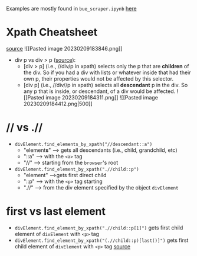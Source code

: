 Examples are mostly found in `bue_scraper.ipynb` [here](https://github.com/OdyAsh/bue-scrapper)
# Xpath Cheatsheet
[source](https://devhints.io/xpath)
![[Pasted image 20230209183846.png]]
* div p vs div > p ([source](https://teamtreehouse.com/community/is-there-a-difference-between-div-p-and-div-p#:~:text=%5Bdiv%20%3E%20p%5D%20selects%20only,a%20div%20would%20be%20affected.)):
	* [div > p] (i.e., //div/p in xpath) selects only the p that are **children** of the div. So if you had a div with lists or whatever inside that had their own p, their properties would not be affected by this selector.
	* [div p] (i.e., //div//p in xpath) selects all **descendant** p in the div. So any p that is inside, or descendant, of a div would be affected.
![[Pasted image 20230209184311.png]]
![[Pasted image 20230209184412.png|500]]

# // vs .//
* `divElement.find_elements_by_xpath("//descendant::a")` 
	* "element**s**" --> gets all descendants (i.e., child, grandchild, etc) 
	* "::a" --> with the  `<a>`  tag 
	* "//" --> starting from the `browser`'s root
* `divElement.find_element_by_xpath(".//child::p")` 
	* "element" -->gets first direct child 
	* "::p" --> with the  `<p>`  tag starting 
	* ".//" --> from the div element specified by the object `divElement`
# first vs last element
* `divElement.find_element_by_xpath(".//child::p[1]")` gets first child element of `divElement` with `<p>` tag
* `divElement.find_element_by_xpath("(.//child::p)[last()]")` gets first child element of `divElement` with `<p>` tag [source](https://stackoverflow.com/questions/1459132/xslt-getting-last-element#:~:text=indexing%20on%20the%20nodelist%20result%2C%20rather%20than%20as%20part%20of%20the%20selection%20criteria.%20Try%3A)

